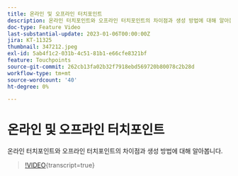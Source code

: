 ```yaml
---
title: 온라인 및 오프라인 터치포인트
description: 온라인 터치포인트와 오프라인 터치포인트의 차이점과 생성 방법에 대해 알아봅니다.
doc-type: Feature Video
last-substantial-update: 2023-01-06T00:00:00Z
jira: KT-11325
thumbnail: 347212.jpeg
exl-id: 5ab4f1c2-031b-4c51-81b1-e66cfe8321bf
feature: Touchpoints
source-git-commit: 262cb13fa02b32f7918ebd569720b80078c2b28d
workflow-type: tm+mt
source-wordcount: '40'
ht-degree: 0%

---
```


# 온라인 및 오프라인 터치포인트

온라인 터치포인트와 오프라인 터치포인트의 차이점과 생성 방법에 대해 알아봅니다.

>[!VIDEO](https://video.tv.adobe.com/v/3421803/?learn=on&captions=kor){transcript=true}
